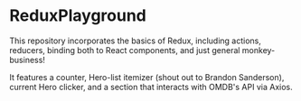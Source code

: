 # ReduxPlayground
This repository incorporates the basics of Redux, including actions, reducers, binding both to React components, and just general monkey-business! 

It features a counter, Hero-list itemizer (shout out to Brandon Sanderson), current Hero clicker, and a section that interacts with OMDB's API via Axios.
